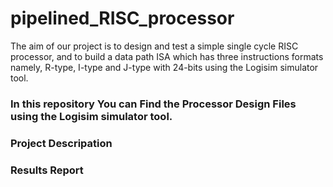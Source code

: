 # pipelined_RISC_processor
The aim of our project is to design and test a simple single cycle RISC processor, and to build a data path ISA which has three instructions formats namely, R-type, I-type and J-type with 24-bits using the Logisim simulator tool.

### In this repository You can Find the Processor Design Files using the Logisim simulator tool.

### Project Descripation

### Results Report
